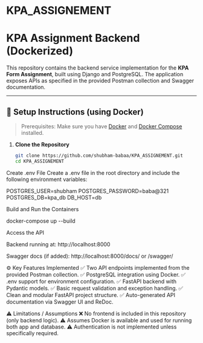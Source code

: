 # KPA_ASSIGNEMENT
# KPA Assignment Backend (Dockerized)

This repository contains the backend service implementation for the **KPA Form Assignment**, built using Django and PostgreSQL. The application exposes APIs as specified in the provided Postman collection and Swagger documentation.

---

## 🚀 Setup Instructions (using Docker)

> Prerequisites: Make sure you have [Docker](https://www.docker.com/products/docker-desktop/) and [Docker Compose](https://docs.docker.com/compose/install/) installed.

1. **Clone the Repository**
   ```bash
   git clone https://github.com/shubham-babaa/KPA_ASSIGNEMENT.git
   cd KPA_ASSIGNEMENT

Create .env File
Create a .env file in the root directory and include the following environment variables:


POSTGRES_USER=shubham
POSTGRES_PASSWORD=baba@321
POSTGRES_DB=kpa_db
DB_HOST=db

Build and Run the Containers

docker-compose up --build



Access the API

Backend running at: http://localhost:8000

Swagger docs (if added): http://localhost:8000/docs/ or /swagger/


⚙️ Key Features Implemented
✅ Two API endpoints implemented from the provided Postman collection.
✅ PostgreSQL integration using Docker.
✅ .env support for environment configuration.
✅ FastAPI backend with Pydantic models.
✅ Basic request validation and exception handling.
✅ Clean and modular FastAPI project structure.
✅ Auto-generated API documentation via Swagger UI and ReDoc.



⚠️ Limitations / Assumptions
❌ No frontend is included in this repository (only backend logic).
⚠️ Assumes Docker is available and used for running both app and database.
⚠️ Authentication is not implemented unless specifically required.

